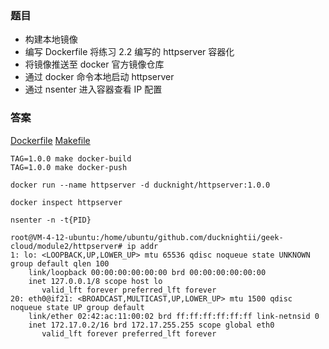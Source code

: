 ### 题目
- 构建本地镜像 
- 编写 Dockerfile 将练习 2.2 编写的 httpserver 容器化 
- 将镜像推送至 docker 官方镜像仓库 
- 通过 docker 命令本地启动 httpserver 
- 通过 nsenter 进入容器查看 IP 配置

### 答案

[Dockerfile](../module2/httpserver/Dockerfile)
[Makefile](../module2/httpserver/Makefile)

```
TAG=1.0.0 make docker-build
TAG=1.0.0 make docker-push

docker run --name httpserver -d ducknight/httpserver:1.0.0

docker inspect httpserver

nsenter -n -t{PID}
```

```
root@VM-4-12-ubuntu:/home/ubuntu/github.com/ducknightii/geek-cloud/module2/httpserver# ip addr
1: lo: <LOOPBACK,UP,LOWER_UP> mtu 65536 qdisc noqueue state UNKNOWN group default qlen 100
    link/loopback 00:00:00:00:00:00 brd 00:00:00:00:00:00
    inet 127.0.0.1/8 scope host lo
       valid_lft forever preferred_lft forever
20: eth0@if21: <BROADCAST,MULTICAST,UP,LOWER_UP> mtu 1500 qdisc noqueue state UP group default
    link/ether 02:42:ac:11:00:02 brd ff:ff:ff:ff:ff:ff link-netnsid 0
    inet 172.17.0.2/16 brd 172.17.255.255 scope global eth0
       valid_lft forever preferred_lft forever
```